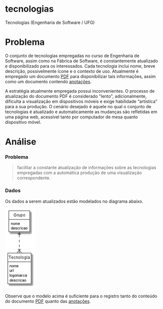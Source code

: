 # tecnologias

Tecnologias (Engenharia de Software / UFG)

# Problema

O conjunto de tecnologias empregadas no curso de Engenharia de Software, assim como na Fábrica de Software, é constantemente atualizado e disponibilizado para os interessados. Cada tecnologia inclui nome, breve descrição, possivelmente ícone e o contexto de uso. Atualmente é empregado um documento [PDF](https://ww2.inf.ufg.br/~fabio/terreno-ferramentas.pdf) para disponibilizar tais informações, assim como um documento contendo [anotações](https://docs.google.com/document/d/1kiniQskETRJu6T3-n5gAvYfKyh11xKVsJ8FkqNSGW6g/edit#heading=h.uwtpzkmp9874). 

A estratégia atualmente empregada possui inconvenientes. O processo de atualização do documento PDF é considerado "lento", adicionalmente, dificulta a visualização em dispositivos móveis e exige habilidade “artística” para a sua produção. O cenário desejado é aquele no qual o conjunto de tecnologias é atualizado e automaticamente as mudanças são refletidas em uma página web, acessível tanto por computador de mesa quanto dispositivo móvel.

# Análise

### Problema

> facilitar a constante atualização de informações sobre as tecnologias
> empregadas com a automática produção de uma visualização
> correspondente.

### Dados

Os dados a serem atualizados estão modelados no diagrama abaixo. 

<img src="https://github.com/kyriosdata/tecnologias/blob/main/imagens/modelo.png" width="100px">

Observe que o modelo acima é suficiente para o registro tanto do conteúdo do documento 
[PDF](https://ww2.inf.ufg.br/~fabio/terreno-ferramentas.pdf)
quanto das [anotações](https://docs.google.com/document/d/1kiniQskETRJu6T3-n5gAvYfKyh11xKVsJ8FkqNSGW6g/edit#heading=h.uwtpzkmp9874).
